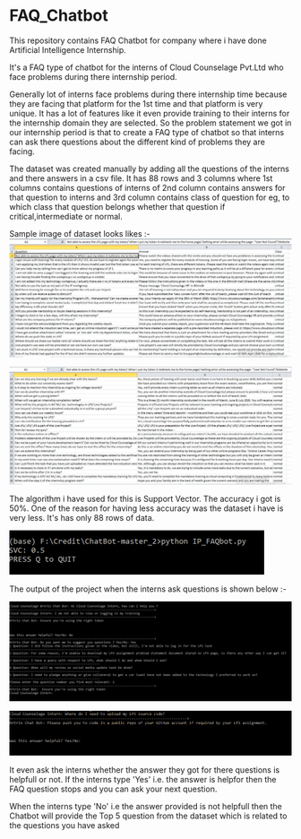 # FAQ_Chatbot
This repository contains FAQ Chatbot for company where i have done Artificial Intelligence Internship.

It's a FAQ type of chatbot for the interns of Cloud Counselage Pvt.Ltd who face problems during there internship period.

Generally lot of interns face problems during there internship time because they are facing that platform for the 1st time and that platform is very unique. It has a lot of features like it even provide training to their interns for the internship domain they are selected.
So the problem statement we got in our internship period is that to create a FAQ type of chatbot so that interns can ask there questions about the different kind of problems they are facing.

The dataset was created manually by adding all the questions of the interns and there answers in a csv file. It has 88 rows and 3 columns where 1st columns contains questions of interns of 2nd column contains answers for that question to interns and 3rd column contains class of question for eg, to which class that question belongs whether that question if critical,intermediate or normal.

Sample image of dataset looks likes :-
 ![](output/output_4.PNG)
 
 ![](output/output_5.PNG)
 
 The algorithm i have used for this is Support Vector. The accuracy i got is 50%. One of the reason for having less accuracy was the dataset i have is very less. It's has only 88 rows of data.
 
 ![](output/output_1.PNG)
  
 The output of the project when the interns ask questions is shown below :-
  
 ![](output/output_2.PNG)
   
 ![](output/output_3.PNG)
 
 It even ask the interns whether the answer they got for there questions is helpfull or not. If the interns type 'Yes' i.e. the answer is helpfor then the FAQ question stops and you can ask your next question.
 
 When the interns type 'No' i.e the answer provided is not helpfull then the Chatbot will provide the Top 5 question from the dataset which is related to the questions you have asked
